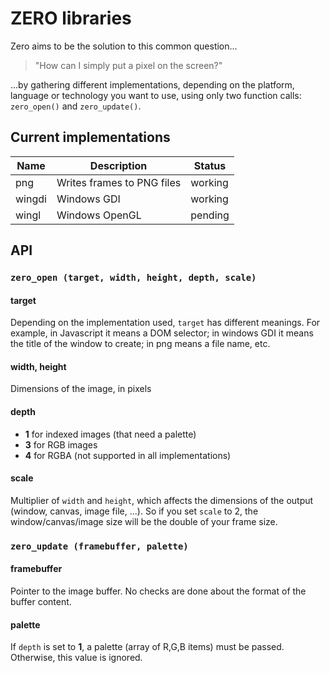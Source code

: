 # ZERO libraries

Zero aims to be the solution to this common question...

> "How can I simply put a pixel on the screen?"

...by gathering different implementations, depending on the platform, language
or technology you want to use, using only two function calls: `zero_open()` and `zero_update()`.


## Current implementations

Name | Description | Status
-----|-------------|-------
png  | Writes frames to PNG files | working
wingdi | Windows GDI | working
wingl | Windows OpenGL | pending


## API

### `zero_open (target, width, height, depth, scale)`

#### target
Depending on the implementation used, `target` has different meanings.
For example, in Javascript it means a DOM selector;
in windows GDI it means the title of the window to create;
in png means a file name, etc.

#### width, height

Dimensions of the image, in pixels

#### depth

- **1** for indexed images (that need a palette)
- **3** for RGB images
- **4** for RGBA (not supported in all implementations)

#### scale

Multiplier of `width` and `height`, which affects the dimensions of the output (window, canvas, image file, ...).
So if you set `scale` to 2, the window/canvas/image size will be the double of your frame size.



### `zero_update (framebuffer, palette)`

#### framebuffer

Pointer to the image buffer. No checks are done about the format of the buffer content.

#### palette

If `depth` is set to **1**, a palette (array of R,G,B items) must be passed.
Otherwise, this value is ignored.
